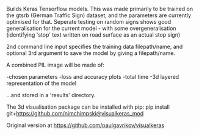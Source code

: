 Builds Keras Tensorflow models.
This was made primarily to be trained on the gtsrb (German Traffic Sign) dataset, and the parameters are currently optimised for that. 
Seperate testing on random signs shows good generalisation for the current model - with some overgeneralisation (identifying 'stop' text written on road surface as an actual stop sign)

2nd command line input specifies the training data filepath/name, and optional 3rd argument to save the model by giving a filepath/name.

A combined PIL image will be made of:

-chosen parameters
-loss and accuracy plots
-total time
-3d layered representation of the model

...and stored in a 'results' directory.

The 3d visualisation package can be installed with pip:
pip install git+https://github.com/nimchimpski@visualkeras_mod

Original version at https://github.com/paulgavrikov/visualkeras
